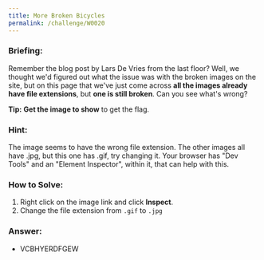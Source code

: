 ```yaml
---
title: More Broken Bicycles
permalink: /challenge/W0020
---
```


### Briefing: 
Remember the blog post by Lars De Vries from the last floor? Well, we thought we'd figured out what the issue was with the broken images on the site, but on this page that we've just come across **all the images already have file extensions**, but **one is still broken**. Can you see what's wrong?

**Tip:** **Get the image to show** to get the flag.

### Hint:
The image seems to have the wrong file extension. The other images all have .jpg, but this one has .gif, try changing it. Your browser has "Dev Tools" and an "Element Inspector", within it, that can help with this.

### How to Solve: 
1. Right click on the image link and click **Inspect**.
2. Change the file extension from `.gif` to `.jpg`

### Answer:
- VCBHYERDFGEW